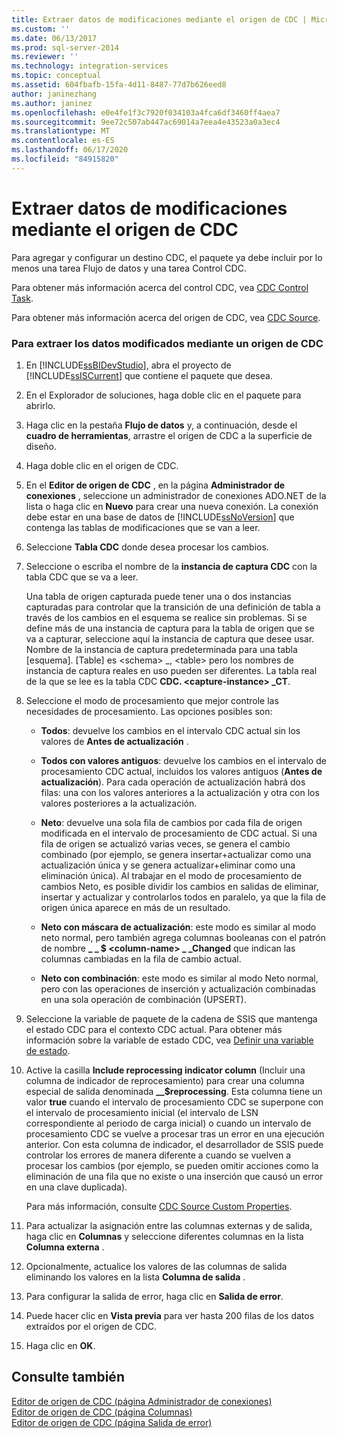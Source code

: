 ```yaml
---
title: Extraer datos de modificaciones mediante el origen de CDC | Microsoft Docs
ms.custom: ''
ms.date: 06/13/2017
ms.prod: sql-server-2014
ms.reviewer: ''
ms.technology: integration-services
ms.topic: conceptual
ms.assetid: 604fbafb-15fa-4d11-8487-77d7b626eed8
author: janinezhang
ms.author: janinez
ms.openlocfilehash: e0e4fe1f3c7920f034103a4fca6df3460ff4aea7
ms.sourcegitcommit: 9ee72c507ab447ac69014a7eea4e43523a0a3ec4
ms.translationtype: MT
ms.contentlocale: es-ES
ms.lasthandoff: 06/17/2020
ms.locfileid: "84915820"
---
```

# <a name="extract-change-data-using-the-cdc-source"></a>Extraer datos de modificaciones mediante el origen de CDC
  Para agregar y configurar un destino CDC, el paquete ya debe incluir por lo menos una tarea Flujo de datos y una tarea Control CDC.  
  
 Para obtener más información acerca del control CDC, vea [CDC Control Task](../control-flow/cdc-control-task.md).  
  
 Para obtener más información acerca del origen de CDC, vea [CDC Source](cdc-source.md).  
  
### <a name="to-extract-change-data-using-a-cdc-source"></a>Para extraer los datos modificados mediante un origen de CDC  
  
1.  En [!INCLUDE[ssBIDevStudio](../../includes/ssbidevstudio-md.md)], abra el proyecto de [!INCLUDE[ssISCurrent](../../includes/ssiscurrent-md.md)] que contiene el paquete que desea.  
  
2.  En el Explorador de soluciones, haga doble clic en el paquete para abrirlo.  
  
3.  Haga clic en la pestaña **Flujo de datos** y, a continuación, desde el **cuadro de herramientas**, arrastre el origen de CDC a la superficie de diseño.  
  
4.  Haga doble clic en el origen de CDC.  
  
5.  En el **Editor de origen de CDC** , en la página **Administrador de conexiones** , seleccione un administrador de conexiones ADO.NET de la lista o haga clic en **Nuevo** para crear una nueva conexión. La conexión debe estar en una base de datos de [!INCLUDE[ssNoVersion](../../includes/ssnoversion-md.md)] que contenga las tablas de modificaciones que se van a leer.  
  
6.  Seleccione **Tabla CDC** donde desea procesar los cambios.  
  
7.  Seleccione o escriba el nombre de la **instancia de captura CDC** con la tabla CDC que se va a leer.  
  
     Una tabla de origen capturada puede tener una o dos instancias capturadas para controlar que la transición de una definición de tabla a través de los cambios en el esquema se realice sin problemas. Si se define más de una instancia de captura para la tabla de origen que se va a capturar, seleccione aquí la instancia de captura que desee usar. Nombre de la instancia de captura predeterminada para una tabla [esquema]. [Table] es \<schema> _, \<table> pero los nombres de instancia de captura reales en uso pueden ser diferentes. La tabla real de la que se lee es la tabla CDC **CDC. \<capture-instance> _CT**.  
  
8.  Seleccione el modo de procesamiento que mejor controle las necesidades de procesamiento. Las opciones posibles son:  
  
    -   **Todos**: devuelve los cambios en el intervalo CDC actual sin los valores de **Antes de actualización** .  
  
    -   **Todos con valores antiguos**: devuelve los cambios en el intervalo de procesamiento CDC actual, incluidos los valores antiguos (**Antes de actualización**). Para cada operación de actualización habrá dos filas: una con los valores anteriores a la actualización y otra con los valores posteriores a la actualización.  
  
    -   **Neto**: devuelve una sola fila de cambios por cada fila de origen modificada en el intervalo de procesamiento de CDC actual. Si una fila de origen se actualizó varias veces, se genera el cambio combinado (por ejemplo, se genera insertar+actualizar como una actualización única y se genera actualizar+eliminar como una eliminación única). Al trabajar en el modo de procesamiento de cambios Neto, es posible dividir los cambios en salidas de eliminar, insertar y actualizar y controlarlos todos en paralelo, ya que la fila de origen única aparece en más de un resultado.  
  
    -   **Neto con máscara de actualización**: este modo es similar al modo neto normal, pero también agrega columnas booleanas con el patrón de nombre **_ _ $ \<column-name> \_ _Changed** que indican las columnas cambiadas en la fila de cambio actual.  
  
    -   **Neto con combinación**: este modo es similar al modo Neto normal, pero con las operaciones de inserción y actualización combinadas en una sola operación de combinación (UPSERT).  
  
9. Seleccione la variable de paquete de la cadena de SSIS que mantenga el estado CDC para el contexto CDC actual. Para obtener más información sobre la variable de estado CDC, vea [Definir una variable de estado](define-a-state-variable.md).  
  
10. Active la casilla **Include reprocessing indicator column** (Incluir una columna de indicador de reprocesamiento) para crear una columna especial de salida denominada **__$reprocessing**. Esta columna tiene un valor **true** cuando el intervalo de procesamiento CDC se superpone con el intervalo de procesamiento inicial (el intervalo de LSN correspondiente al periodo de carga inicial) o cuando un intervalo de procesamiento CDC se vuelve a procesar tras un error en una ejecución anterior. Con esta columna de indicador, el desarrollador de SSIS puede controlar los errores de manera diferente a cuando se vuelven a procesar los cambios (por ejemplo, se pueden omitir acciones como la eliminación de una fila que no existe o una inserción que causó un error en una clave duplicada).  
  
     Para más información, consulte [CDC Source Custom Properties](cdc-source-custom-properties.md).  
  
11. Para actualizar la asignación entre las columnas externas y de salida, haga clic en **Columnas** y seleccione diferentes columnas en la lista **Columna externa** .  
  
12. Opcionalmente, actualice los valores de las columnas de salida eliminando los valores en la lista **Columna de salida** .  
  
13. Para configurar la salida de error, haga clic en **Salida de error**.  
  
14. Puede hacer clic en **Vista previa** para ver hasta 200 filas de los datos extraídos por el origen de CDC.  
  
15. Haga clic en **OK**.  
  
## <a name="see-also"></a>Consulte también  
 [Editor de origen de CDC &#40;página Administrador de conexiones&#41;](../cdc-source-editor-connection-manager-page.md)   
 [Editor de origen de CDC &#40;página Columnas&#41;](../cdc-source-editor-columns-page.md)   
 [Editor de origen de CDC &#40;página Salida de error&#41;](../cdc-source-editor-error-output-page.md)  
  
  
